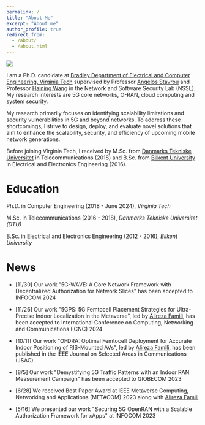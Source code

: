 ```yaml
---
permalink: /
title: "About Me"
excerpt: "About me"
author_profile: true
redirect_from: 
  - /about/
  - /about.html
---
```

<img src='/images/citybacksource.png'><br>

I am a Ph.D. candidate at [Bradley Department of Electrical and Computer Engineering, Virginia Tech](https://ece.vt.edu/) supervised by Professor [Angelos Stavrou](https://ece.vt.edu/people/profile/angelos.html) and Professor [Haining Wang](https://ece.vt.edu/people/profile/hnw.html) in the Network and Software Security Lab (NSSL). My research interests are 5G core networks, O-RAN, cloud computing and system security.

My research primarily focuses on identifying scalability limitations and security vulnerabilities in 5G and beyond networks. To address these shortcomings, I strive to design, deploy, and evaluate novel solutions that aim to enhance the scalability, security, and efficiency of upcoming mobile network generations.

Before joining Virginia Tech, I received by M.Sc. from [Danmarks Tekniske Universitet](https://www.dtu.dk/english/) in Telecommunications (2018) and B.Sc. from [Bilkent University](https://ee.bilkent.edu.tr/en/) in Electrical and Electronics Engineering (2016).

Education
======

Ph.D. in Computer Engineering (2018 - June 2024), _Virginia Tech_

M.Sc. in Telecommunications (2016 - 2018), _Danmarks Tekniske Universitet (DTU)_

B.Sc. in Electrical and Electronics Engineering (2012 - 2016), _Bilkent University_


News
======
 - [11/30] Our work "5G-WAVE: A Core Network Framework with Decentralized Authorization for Network Slices" has been accepted to INFOCOM 2024

 - [11/26] Our work "5GPS: 5G Femtocell Placement Strategies for Ultra-Precise Indoor Localization in the Metaverse", led by [Alireza Famili](https://afamili93.github.io), has been accepted to International Conference on Computing, Networking and Communications (ICNC) 2024

 - [10/11] Our work "OFDRA: Optimal Femtocell Deployment for Accurate Indoor Positioning of RIS-Mounted AVs", led by [Alireza Famili](https://afamili93.github.io), has been published in the IEEE Journal on Selected Areas in Communications (JSAC) 

 - [8/5] Our work "Demystifying 5G Traffic Patterns with an Indoor RAN Measurement Campaign" has been accepted to GlOBECOM 2023

 - [6/28] We received Best Paper Award at IEEE Metaverse Computing, Networking and Applications (METACOM) 2023 along with [Alireza Famili](https://afamili93.github.io)

 - [5/16] We presented our work "Securing 5G OpenRAN with a Scalable Authorization Framework for xApps" at INFOCOM 2023
